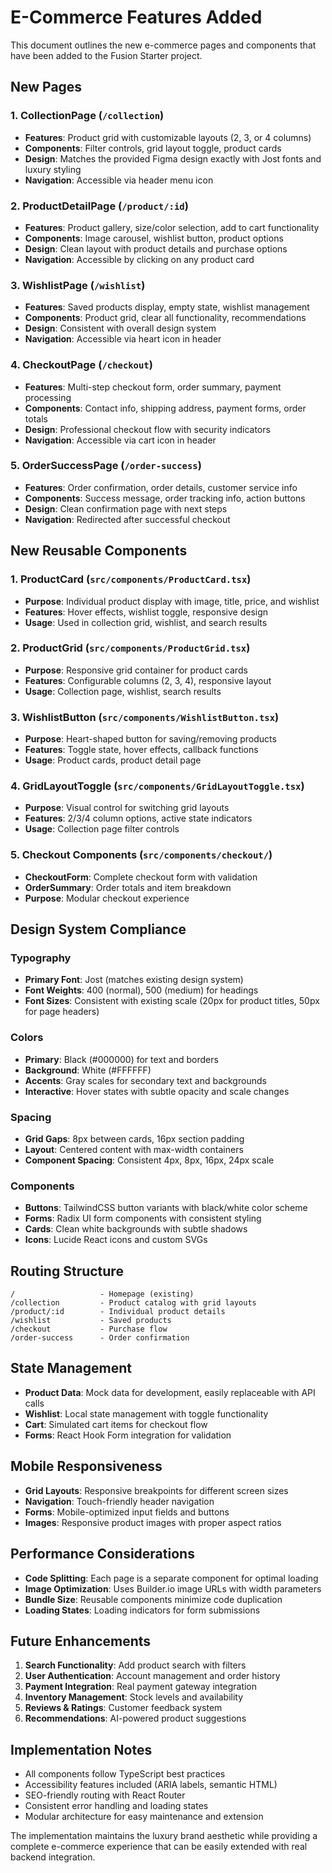 # E-Commerce Features Added

This document outlines the new e-commerce pages and components that have been added to the Fusion Starter project.

## New Pages

### 1. CollectionPage (`/collection`)
- **Features**: Product grid with customizable layouts (2, 3, or 4 columns)
- **Components**: Filter controls, grid layout toggle, product cards
- **Design**: Matches the provided Figma design exactly with Jost fonts and luxury styling
- **Navigation**: Accessible via header menu icon

### 2. ProductDetailPage (`/product/:id`)
- **Features**: Product gallery, size/color selection, add to cart functionality
- **Components**: Image carousel, wishlist button, product options
- **Design**: Clean layout with product details and purchase options
- **Navigation**: Accessible by clicking on any product card

### 3. WishlistPage (`/wishlist`)
- **Features**: Saved products display, empty state, wishlist management
- **Components**: Product grid, clear all functionality, recommendations
- **Design**: Consistent with overall design system
- **Navigation**: Accessible via heart icon in header

### 4. CheckoutPage (`/checkout`)
- **Features**: Multi-step checkout form, order summary, payment processing
- **Components**: Contact info, shipping address, payment forms, order totals
- **Design**: Professional checkout flow with security indicators
- **Navigation**: Accessible via cart icon in header

### 5. OrderSuccessPage (`/order-success`)
- **Features**: Order confirmation, order details, customer service info
- **Components**: Success message, order tracking info, action buttons
- **Design**: Clean confirmation page with next steps
- **Navigation**: Redirected after successful checkout

## New Reusable Components

### 1. ProductCard (`src/components/ProductCard.tsx`)
- **Purpose**: Individual product display with image, title, price, and wishlist
- **Features**: Hover effects, wishlist toggle, responsive design
- **Usage**: Used in collection grid, wishlist, and search results

### 2. ProductGrid (`src/components/ProductGrid.tsx`)
- **Purpose**: Responsive grid container for product cards
- **Features**: Configurable columns (2, 3, 4), responsive layout
- **Usage**: Collection page, wishlist, search results

### 3. WishlistButton (`src/components/WishlistButton.tsx`)
- **Purpose**: Heart-shaped button for saving/removing products
- **Features**: Toggle state, hover effects, callback functions
- **Usage**: Product cards, product detail page

### 4. GridLayoutToggle (`src/components/GridLayoutToggle.tsx`)
- **Purpose**: Visual control for switching grid layouts
- **Features**: 2/3/4 column options, active state indicators
- **Usage**: Collection page filter controls

### 5. Checkout Components (`src/components/checkout/`)
- **CheckoutForm**: Complete checkout form with validation
- **OrderSummary**: Order totals and item breakdown
- **Purpose**: Modular checkout experience

## Design System Compliance

### Typography
- **Primary Font**: Jost (matches existing design system)
- **Font Weights**: 400 (normal), 500 (medium) for headings
- **Font Sizes**: Consistent with existing scale (20px for product titles, 50px for page headers)

### Colors
- **Primary**: Black (#000000) for text and borders
- **Background**: White (#FFFFFF)
- **Accents**: Gray scales for secondary text and backgrounds
- **Interactive**: Hover states with subtle opacity and scale changes

### Spacing
- **Grid Gaps**: 8px between cards, 16px section padding
- **Layout**: Centered content with max-width containers
- **Component Spacing**: Consistent 4px, 8px, 16px, 24px scale

### Components
- **Buttons**: TailwindCSS button variants with black/white color scheme
- **Forms**: Radix UI form components with consistent styling
- **Cards**: Clean white backgrounds with subtle shadows
- **Icons**: Lucide React icons and custom SVGs

## Routing Structure

```
/                   - Homepage (existing)
/collection         - Product catalog with grid layouts
/product/:id        - Individual product details
/wishlist           - Saved products
/checkout           - Purchase flow
/order-success      - Order confirmation
```

## State Management

- **Product Data**: Mock data for development, easily replaceable with API calls
- **Wishlist**: Local state management with toggle functionality
- **Cart**: Simulated cart items for checkout flow
- **Forms**: React Hook Form integration for validation

## Mobile Responsiveness

- **Grid Layouts**: Responsive breakpoints for different screen sizes
- **Navigation**: Touch-friendly header navigation
- **Forms**: Mobile-optimized input fields and buttons
- **Images**: Responsive product images with proper aspect ratios

## Performance Considerations

- **Code Splitting**: Each page is a separate component for optimal loading
- **Image Optimization**: Uses Builder.io image URLs with width parameters
- **Bundle Size**: Reusable components minimize code duplication
- **Loading States**: Loading indicators for form submissions

## Future Enhancements

1. **Search Functionality**: Add product search with filters
2. **User Authentication**: Account management and order history
3. **Payment Integration**: Real payment gateway integration
4. **Inventory Management**: Stock levels and availability
5. **Reviews & Ratings**: Customer feedback system
6. **Recommendations**: AI-powered product suggestions

## Implementation Notes

- All components follow TypeScript best practices
- Accessibility features included (ARIA labels, semantic HTML)
- SEO-friendly routing with React Router
- Consistent error handling and loading states
- Modular architecture for easy maintenance and extension

The implementation maintains the luxury brand aesthetic while providing a complete e-commerce experience that can be easily extended with real backend integration.

